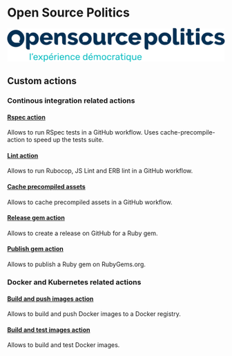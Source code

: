 # Open Source Politics
![Logo](https://raw.githubusercontent.com/OpenSourcePolitics/.github/main/profile/img/osp-logo.svg)

## Custom actions
### Continous integration related actions
#### [Rspec action](https://github.com/OpenSourcePolitics/rspec-action)
Allows to run RSpec tests in a GitHub workflow.
Uses cache-precompile-action to speed up the tests suite.

#### [Lint action](https://github.com/OpenSourcePolitics/lint-action)
Allows to run Rubocop, JS Lint and ERB lint in a GitHub workflow.

#### [Cache precompiled assets](https://github.com/OpenSourcePolitics/cache-precompile-action)
Allows to cache precompiled assets in a GitHub workflow.


#### [Release gem action](https://github.com/OpenSourcePolitics/release-gem-action)
Allows to create a release on GitHub for a Ruby gem. 

#### [Publish gem action](https://github.com/OpenSourcePolitics/publish-gem-action)
Allows to publish a Ruby gem on RubyGems.org.


### Docker and Kubernetes related actions
#### [Build and push images action](https://github.com/OpenSourcePolitics/build-and-push-images-action)
Allows to build and push Docker images to a Docker registry.

#### [Build and test images action](https://github.com/OpenSourcePolitics/build-and-test-images-action)
Allows to build and test Docker images.


